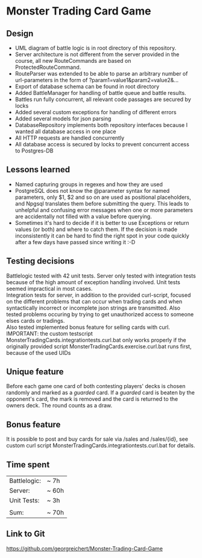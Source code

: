 # Monster Trading Card Game

## Design
* UML diagram of battle logic is in root directory of this repository. 
* Server architecture is not different from the server provided in the 
course, all new RouteCommands are based on ProtectedRouteCommand.   
* RouteParser was extended to be able to parse an arbitrary number of 
url-parameters in the form of ?param1=value1&param2=value2&...
* Export of database schema can be found in root directory
* Added BattleManager for handling of battle queue and battle results. 
* Battles run fully concurrent, all relevant code passages are secured 
by locks
* Added several custom exceptions for handling of different errors
* Added several models for json parsing
* DatabaseRepository implements both repository interfaces because 
I wanted all database access in one place
* All HTTP requests are handled concurrently
* All database access is secured by locks to prevent concurrent access  
to Postgres-DB

## Lessons learned
* Named capturing groups in regexes and how they are used
* PostgreSQL does not know the @parameter syntax for named parameters, only 
$1, $2 and so on are used as positional placeholders, and Npgsql translates 
them before submitting the query. This leads to unhelpful and confusing error 
messages when one or more parameters are accidentally not filled with a 
value before querying.
* Sometimes it's hard to decide if it is better to use Exceptions or return 
values (or both) and where to catch them. If the decision is made inconsistently 
it can be hard to find the right spot in your code quickly after a few days 
have passed since writing it :-D

## Testing decisions
Battlelogic tested with 42 unit tests. Server only tested with integration 
tests because of the high amount of exception handling involved. Unit tests 
seemed impractical in most cases.   
Integration tests for server, in addition to the provided curl-script, focused 
on the different problems that can occur when trading cards and when 
syntactically incorrect or incomplete json strings are transmitted. Also 
tested problems occuring by trying to get unauthorized access to someone elses 
cards or tradings.   
Also tested implemented bonus feature for selling cards with curl.
IMPORTANT: the custom testscript MonsterTradingCards.integrationtests.curl.bat 
only works properly if the originally provided script MonsterTradingCards.exercise.curl.bat 
runs first, because of the used UIDs

## Unique feature
Before each game one card of both contesting players' decks is chosen randomly 
and marked as a _guarded_ card. If a _guarded_ card is beaten by the opponent's 
card, the mark is removed and the card is returned to the owners deck. The 
round counts as a draw.

## Bonus feature
It is possible to post and buy cards for sale via /sales and /sales/{id}, see 
custom curl script MonsterTradingCards.integrationtests.curl.bat for details.

## Time spent
|              |        |
| ------------ | ------ |
| Battlelogic: |  ~  7h |   
| Server:      |  ~ 60h |  
| Unit Tests:  |  ~  3h |   
|              |        |
| Sum:         |  ~ 70h |  

## Link to Git
https://github.com/georgreichert/Monster-Trading-Card-Game
